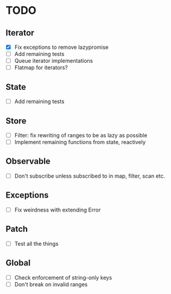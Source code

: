 # TODO

## Iterator
- [x] Fix exceptions to remove lazypromise
- [ ] Add remaining tests
- [ ] Queue iterator implementations
- [ ] Flatmap for iterators?

## State
- [ ] Add remaining tests

## Store
- [ ] Filter: fix rewriting of ranges to be as lazy as possible
- [ ] Implement remaining functions from state, reactively

## Observable
- [ ] Don't subscribe unless subscribed to in map, filter, scan etc.

## Exceptions
- [ ] Fix weirdness with extending Error

## Patch
- [ ] Test all the things

## Global
- [ ] Check enforcement of string-only keys
- [ ] Don't break on invalid ranges
